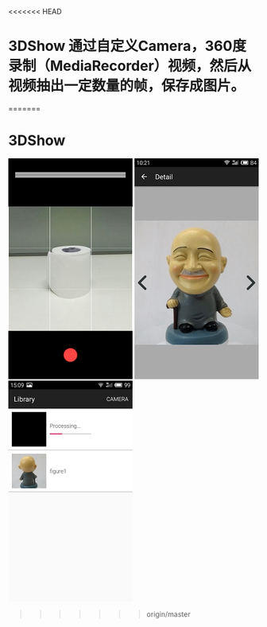 <<<<<<< HEAD
# 3DShow  通过自定义Camera，360度录制（MediaRecorder）视频，然后从视频抽出一定数量的帧，保存成图片。
=======
# 3DShow
![](https://github.com/xiaoxiaoqingyi/3DShow/blob/master/screenshots/camera.jpg)
![](https://github.com/xiaoxiaoqingyi/3DShow/blob/master/screenshots/detail.gif)
![](https://github.com/xiaoxiaoqingyi/3DShow/blob/master/screenshots/home.jpg)

>>>>>>> origin/master
